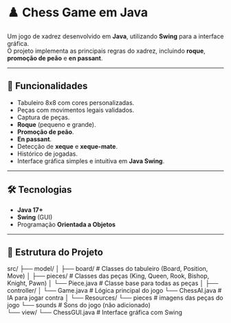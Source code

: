 # ♟️ Chess Game em Java

Um jogo de xadrez desenvolvido em **Java**, utilizando **Swing** para a interface gráfica.  
O projeto implementa as principais regras do xadrez, incluindo **roque**, **promoção de peão** e **en passant**.

---

## 🚀 Funcionalidades

- Tabuleiro 8x8 com cores personalizadas.
- Peças com movimentos legais validados.
- Captura de peças.
- **Roque** (pequeno e grande).
- **Promoção de peão**.
- **En passant**.
- Detecção de **xeque** e **xeque-mate**.
- Histórico de jogadas.
- Interface gráfica simples e intuitiva em **Java Swing**.

---

## 🛠️ Tecnologias

- **Java 17+**
- **Swing** (GUI)
- Programação **Orientada a Objetos**

---

## 📂 Estrutura do Projeto

src/
├── model/
│ ├── board/ # Classes do tabuleiro (Board, Position, Move)
│ ├── pieces/ # Classes das peças (King, Queen, Rook, Bishop, Knight, Pawn)
│ └── Piece.java # Classe base para todas as peças
│
├── controller/
│ └── Game.java # Lógica principal do jogo
  └── ChessAI.java # IA para jogar contra
│
└── Resources/
  └── pieces # imagens das peças do jogo
  └── sounds # Sons do jogo (não adicionado)  
└── view/
└── ChessGUI.java # Interface gráfica com Swing
